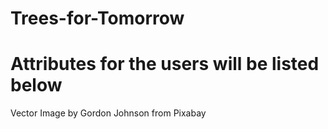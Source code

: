 # Trees-for-Tomorrow

# Attributes for the users will be listed below
Vector Image by Gordon Johnson from Pixabay 